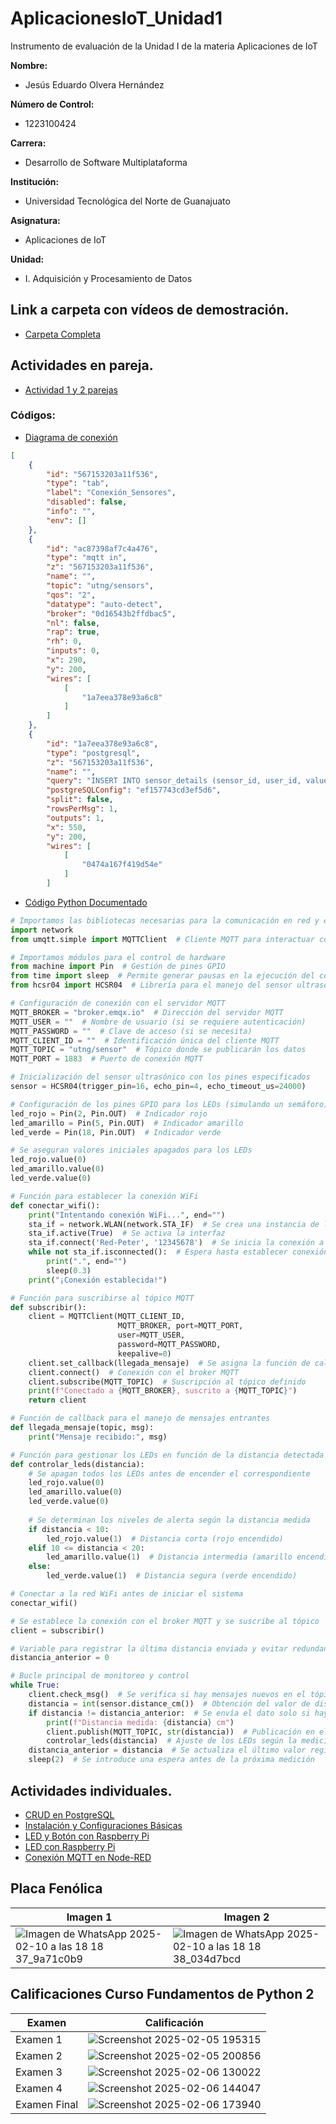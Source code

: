 # AplicacionesIoT_Unidad1

Instrumento de evaluación de la Unidad I de la materia Aplicaciones de IoT

**Nombre:**
- Jesús Eduardo Olvera Hernández

**Número de Control:**
- 1223100424

**Carrera:**
- Desarrollo de Software Multiplataforma

**Institución:**
- Universidad Tecnológica del Norte de Guanajuato

**Asignatura:**
- Aplicaciones de IoT

**Unidad:**
- I. Adquisición y Procesamiento de Datos

## Link a carpeta con vídeos de demostración.
- [Carpeta Completa](https://drive.google.com/drive/folders/1AltVgdPIm4drza0GyoFIB4QJMG3daTU5?usp=drive_link)

## Actividades en pareja.
- [Actividad 1 y 2 parejas]()
### Códigos:
- [Diagrama de conexión](https://drive.google.com/file/d/1Z5yQZsXDXgcedLCH3gsuihzuxUKnMuXe/view?usp=drive_link)

```json
[
    {
        "id": "567153203a11f536",
        "type": "tab",
        "label": "Conexión_Sensores",
        "disabled": false,
        "info": "",
        "env": []
    },
    {
        "id": "ac87398af7c4a476",
        "type": "mqtt in",
        "z": "567153203a11f536",
        "name": "",
        "topic": "utng/sensors",
        "qos": "2",
        "datatype": "auto-detect",
        "broker": "0d16543b2ffdbac5",
        "nl": false,
        "rap": true,
        "rh": 0,
        "inputs": 0,
        "x": 290,
        "y": 200,
        "wires": [
            [
                "1a7eea378e93a6c8"
            ]
        ]
    },
    {
        "id": "1a7eea378e93a6c8",
        "type": "postgresql",
        "z": "567153203a11f536",
        "name": "",
        "query": "INSERT INTO sensor_details (sensor_id, user_id, value) VALUES (1,1,'{{{msg.payload}}}');",
        "postgreSQLConfig": "ef157743cd3ef5d6",
        "split": false,
        "rowsPerMsg": 1,
        "outputs": 1,
        "x": 550,
        "y": 200,
        "wires": [
            [
                "0474a167f419d54e"
            ]
        ]
```

- [Código Python Documentado](https://drive.google.com/file/d/1ZUmbq6Y5RqkkJ_RrJLiuGSuYi21Kj2Ih/view?usp=drive_link)

```python
# Importamos las bibliotecas necesarias para la comunicación en red y el protocolo MQTT
import network
from umqtt.simple import MQTTClient  # Cliente MQTT para interactuar con el broker

# Importamos módulos para el control de hardware
from machine import Pin  # Gestión de pines GPIO
from time import sleep  # Permite generar pausas en la ejecución del código
from hcsr04 import HCSR04  # Librería para el manejo del sensor ultrasónico

# Configuración de conexión con el servidor MQTT
MQTT_BROKER = "broker.emqx.io"  # Dirección del servidor MQTT
MQTT_USER = ""  # Nombre de usuario (si se requiere autenticación)
MQTT_PASSWORD = ""  # Clave de acceso (si se necesita)
MQTT_CLIENT_ID = ""  # Identificación única del cliente MQTT
MQTT_TOPIC = "utng/sensor"  # Tópico donde se publicarán los datos
MQTT_PORT = 1883  # Puerto de conexión MQTT

# Inicialización del sensor ultrasónico con los pines especificados
sensor = HCSR04(trigger_pin=16, echo_pin=4, echo_timeout_us=24000)

# Configuración de los pines GPIO para los LEDs (simulando un semáforo)
led_rojo = Pin(2, Pin.OUT)  # Indicador rojo
led_amarillo = Pin(5, Pin.OUT)  # Indicador amarillo
led_verde = Pin(18, Pin.OUT)  # Indicador verde

# Se aseguran valores iniciales apagados para los LEDs
led_rojo.value(0)
led_amarillo.value(0)
led_verde.value(0)

# Función para establecer la conexión WiFi
def conectar_wifi():
    print("Intentando conexión WiFi...", end="")
    sta_if = network.WLAN(network.STA_IF)  # Se crea una instancia de la interfaz WiFi
    sta_if.active(True)  # Se activa la interfaz
    sta_if.connect('Red-Peter', '12345678')  # Se inicia la conexión a la red
    while not sta_if.isconnected():  # Espera hasta establecer conexión
        print(".", end="")
        sleep(0.3)
    print("¡Conexión establecida!")

# Función para suscribirse al tópico MQTT
def subscribir():
    client = MQTTClient(MQTT_CLIENT_ID,
                        MQTT_BROKER, port=MQTT_PORT,
                        user=MQTT_USER,
                        password=MQTT_PASSWORD,
                        keepalive=0)
    client.set_callback(llegada_mensaje)  # Se asigna la función de callback para manejar mensajes
    client.connect()  # Conexión con el broker MQTT
    client.subscribe(MQTT_TOPIC)  # Suscripción al tópico definido
    print(f"Conectado a {MQTT_BROKER}, suscrito a {MQTT_TOPIC}")
    return client

# Función de callback para el manejo de mensajes entrantes
def llegada_mensaje(topic, msg):
    print("Mensaje recibido:", msg)

# Función para gestionar los LEDs en función de la distancia detectada
def controlar_leds(distancia):
    # Se apagan todos los LEDs antes de encender el correspondiente
    led_rojo.value(0)
    led_amarillo.value(0)
    led_verde.value(0)
    
    # Se determinan los niveles de alerta según la distancia medida
    if distancia < 10:
        led_rojo.value(1)  # Distancia corta (rojo encendido)
    elif 10 <= distancia < 20:
        led_amarillo.value(1)  # Distancia intermedia (amarillo encendido)
    else:
        led_verde.value(1)  # Distancia segura (verde encendido)

# Conectar a la red WiFi antes de iniciar el sistema
conectar_wifi()

# Se establece la conexión con el broker MQTT y se suscribe al tópico
client = subscribir()

# Variable para registrar la última distancia enviada y evitar redundancia
distancia_anterior = 0

# Bucle principal de monitoreo y control
while True:
    client.check_msg()  # Se verifica si hay mensajes nuevos en el tópico MQTT
    distancia = int(sensor.distance_cm())  # Obtención del valor de distancia en cm
    if distancia != distancia_anterior:  # Se envía el dato solo si hay cambios
        print(f"Distancia medida: {distancia} cm")
        client.publish(MQTT_TOPIC, str(distancia))  # Publicación en el tópico MQTT
        controlar_leds(distancia)  # Ajuste de los LEDs según la medición
    distancia_anterior = distancia  # Se actualiza el último valor registrado
    sleep(2)  # Se introduce una espera antes de la próxima medición
```

## Actividades individuales.
- [CRUD en PostgreSQL](https://drive.google.com/file/d/1hrd63iU5XqIcf64Su4R_Zquufry93_7A/view?usp=drive_link)
- [Instalación y Configuraciones Básicas]()
- [LED y Botón con Raspberry Pi](https://drive.google.com/file/d/1x6xWDYppdEP8YjCQMgHCqKXKxpmje_DH/view?usp=drive_link)
- [LED con Raspberry Pi](https://drive.google.com/file/d/13VAt7K7FHOF-ZjDfv2XtxmJ2gM69RNLr/view?usp=drive_link)
- [Conexión MQTT en Node-RED]()

## Placa Fenólica
| Imagen 1 | Imagen 2 |
|----------|----------|
|![Imagen de WhatsApp 2025-02-10 a las 18 18 37_9a71c0b9](https://github.com/user-attachments/assets/56db1118-8622-46d3-a678-0313df70acaa)|![Imagen de WhatsApp 2025-02-10 a las 18 18 38_034d7bcd](https://github.com/user-attachments/assets/22ca3c05-1d7b-430b-b741-67047d1b460a)|



## Calificaciones Curso Fundamentos de Python 2

| Examen | Calificación |
|--------|-------------|
| Examen 1 | ![Screenshot 2025-02-05 195315](https://github.com/user-attachments/assets/7cacb18a-ae0f-4e17-a8cd-0d1af0243749)|
| Examen 2 | ![Screenshot 2025-02-05 200856](https://github.com/user-attachments/assets/f659099a-3a8c-4692-b3c7-bad1dcb2f38b)|
| Examen 3 | ![Screenshot 2025-02-06 130022](https://github.com/user-attachments/assets/3847881c-bdd1-4f87-8c26-edb1b4962fbb)|
| Examen 4 | ![Screenshot 2025-02-06 144047](https://github.com/user-attachments/assets/024fe78c-8aeb-4dc2-a2c4-64556b23b729)|
| Examen Final | ![Screenshot 2025-02-06 173940](https://github.com/user-attachments/assets/73a9aa33-c990-42a6-8139-4a38ee134578)|

